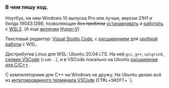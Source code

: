 ### В чем пишу код.

Ноутбук, на нем Windows 10 выпуска Pro или лучше, версии 21H1 и билда 19043.1266, позволяющие ~~без проблем~~ [устанавливать](https://docs.microsoft.com/en-us/windows/wsl/install) и [работать](https://code.visualstudio.com/docs/remote/wsl) с [WSL2](https://docs.microsoft.com/en-us/windows/wsl/about). (А еще [включен](https://docs.microsoft.com/en-us/virtualization/hyper-v-on-windows/quick-start/enable-hyper-v) [Hyper-V](https://docs.microsoft.com/en-us/virtualization/hyper-v-on-windows/about/))
  
Текстовый редактор: [Visual Studio Code](https://code.visualstudio.com/), с [расширением](https://marketplace.visualstudio.com/items?itemName=ms-vscode-remote.remote-wsl) для [удобной работы](https://code.visualstudio.com/docs/remote/wsl-tutorial) с WSL.

Дистрибутив Linux для WSL: Ubuntu 20.04 LTS. На ней `gcc`, `g++`, `valgrind`, [сервер VSCode](https://code.visualstudio.com/docs/remote/wsl-tutorial#_run-in-wsl) (`code .`), и в VSCode локально на Ubuntu [расширение для C/C++](https://marketplace.visualstudio.com/items?itemName=ms-vscode.cpptools).

С компиляторами для C++ на Windows не дружу. На Ubuntu делаю всё из [интегрированного терминала VSCode](https://code.visualstudio.com/docs/editor/integrated-terminal) (<kbd>CTRL</kbd>+<kbd>SHIFT</kbd>+<kbd>`</kbd>).